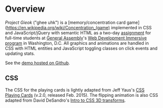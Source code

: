 # Overview

_Project Gieok_ ("ghee uhk") is a [memory/concentration card game](https://en.wikipedia.org/wiki/Concentration_(game) implemented in CSS and JavaScript/jQuery with semantic HTML as a two-day [assignment](https://github.com/ga-dc/project1) for full-time students at [General Assembly](https://generalassemb.ly/washington-dc)'s [Web Development Immersive program](https://generalassemb.ly/education/web-development-immersive) in Washington, D.C. All graphics and animations are handled in CSS with HTML entities and JavaScript toggling classes on click events and updating stats.

See the [demo hosted on Github](http://mooniker.github.io/gieok/).

## CSS

The CSS for the playing cards is lightly adapted from Jeff Yaus's [CSS Playing Cards](https://github.com/jyaus/css-playing-cards/) (v.2.0, released Feb. 2015). The flipping animation is also CSS adapted from David DeSandro's [Intro to CSS 3D transforms](https://desandro.github.io/3dtransforms/docs/card-flip.html).
